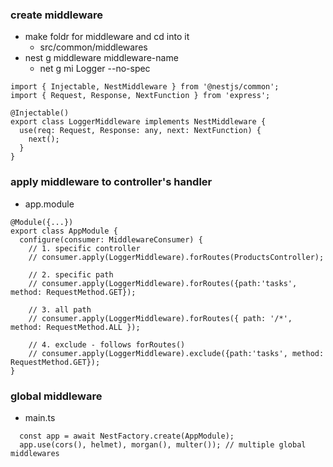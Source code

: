 ### create middleware
- make foldr for middleware and cd into it
  - src/common/middlewares
- nest g middleware middleware-name
  - net g mi Logger --no-spec
```
import { Injectable, NestMiddleware } from '@nestjs/common';
import { Request, Response, NextFunction } from 'express';

@Injectable()
export class LoggerMiddleware implements NestMiddleware {
  use(req: Request, Response: any, next: NextFunction) {
    next();
  }
}
```

### apply middleware to controller's handler
- app.module
```
@Module({...})
export class AppModule {
  configure(consumer: MiddlewareConsumer) {
    // 1. specific controller
    // consumer.apply(LoggerMiddleware).forRoutes(ProductsController);
   
    // 2. specific path
    // consumer.apply(LoggerMiddleware).forRoutes({path:'tasks', method: RequestMethod.GET});

    // 3. all path
    // consumer.apply(LoggerMiddleware).forRoutes({ path: '/*', method: RequestMethod.ALL });

    // 4. exclude - follows forRoutes()
    // consumer.apply(LoggerMiddleware).exclude({path:'tasks', method: RequestMethod.GET});
}
```
 
### global middleware
- main.ts
```
  const app = await NestFactory.create(AppModule);
  app.use(cors(), helmet), morgan(), multer()); // multiple global middlewares
```
